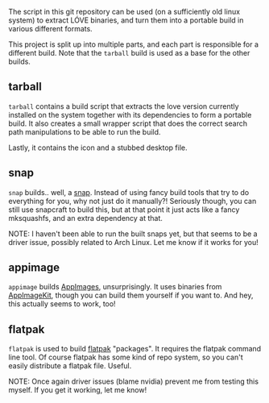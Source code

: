 The script in this git repository can be used (on a sufficiently old linux
system) to extract LÓVE binaries, and turn them into a portable build in
various different formats.

This project is split up into multiple parts, and each part is responsible for
a different build. Note that the `tarball` build is used as a base for the
other builds.

## tarball ##
`tarball` contains a build script that extracts the love version currently
installed on the system together with its dependencies to form a portable
build. It also creates a small wrapper script that does the correct search path
manipulations to be able to run the build.

Lastly, it contains the icon and a stubbed desktop file.

## snap ##
`snap` builds.. well, a [snap][]. Instead of using fancy build tools that try
to do everything for you, why not just do it manually?! Seriously though, you
can still use snapcraft to build this, but at that point it just acts like a
fancy mksquashfs, and an extra dependency at that.

NOTE: I haven't been able to run the built snaps yet, but that seems to be a
driver issue, possibly related to Arch Linux. Let me know if it works for you!

## appimage ##
`appimage` builds [AppImages][AppImage], unsurprisingly. It uses binaries from
[AppImageKit][], though you can build them yourself if you want to. And hey,
this actually seems to work, too!

## flatpak ##
`flatpak` is used to build [flatpak][] "packages". It requires the flatpak
command line tool. Of course flatpak has some kind of repo system, so you can't
easily distribute a flatpak file. Useful.

NOTE: Once again driver issues (blame nvidia) prevent me from testing this
myself. If you get it working, let me know!

[snap]: http://snapcraft.io/
[AppImage]: http://appimage.org/
[AppImageKit]: https://github.com/probonopd/AppImageKit
[flatpak]: http://flatpak.org/

